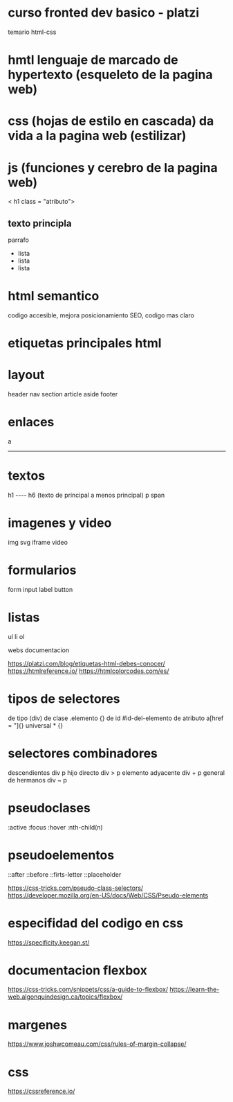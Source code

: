 # curso fronted dev basico - platzi

temario html-css

# hmtl lenguaje de marcado de hypertexto (esqueleto de la pagina web)
# css (hojas de estilo en cascada) da vida a la pagina web (estilizar)
# js (funciones y cerebro de la pagina web)

< h1 class = "atributo">

<section> 
    <h1> texto principla </h1>
    <p> parrafo </p>
    <ul>
        <li> lista</li>
        <li> lista</li>
        <li> lista</li>

</section>


# html semantico
codigo accesible, mejora posicionamiento SEO, codigo mas claro
<div>   </div>


# etiquetas principales html

# layout

header
nav
section
article
aside
footer

# enlaces
a


-------

# textos 
h1 ---- h6 (texto de principal a menos principal)
p 
span

# imagenes y video
img
svg
iframe
video

# formularios

form
input
label
button

# listas

ul
li
ol


webs documentacion

https://platzi.com/blog/etiquetas-html-debes-conocer/
https://htmlreference.io/
https://htmlcolorcodes.com/es/


# tipos de selectores

de tipo (div)
de clase .elemento {}
de id #id-del-elemento
de atributo a[href = "]{}
universal * {}


# selectores combinadores

descendientes div p
hijo directo div > p
elemento adyacente div + p
general de hermanos div ~ p

# pseudoclases

:active
:focus
:hover
:nth-child(n)

# pseudoelementos

::after
::before
::firts-letter
::placeholder

https://css-tricks.com/pseudo-class-selectors/
https://developer.mozilla.org/en-US/docs/Web/CSS/Pseudo-elements

# especifidad del codigo en css

https://specificity.keegan.st/


# documentacion flexbox

https://css-tricks.com/snippets/css/a-guide-to-flexbox/
https://learn-the-web.algonquindesign.ca/topics/flexbox/

# margenes

https://www.joshwcomeau.com/css/rules-of-margin-collapse/


# css 
https://cssreference.io/